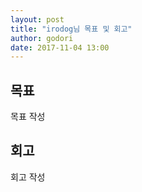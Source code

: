 ```yaml
---
layout: post
title: "irodog님 목표 및 회고"
author: godori
date: 2017-11-04 13:00
---
```


## 목표
목표 작성 

## 회고
회고 작성
